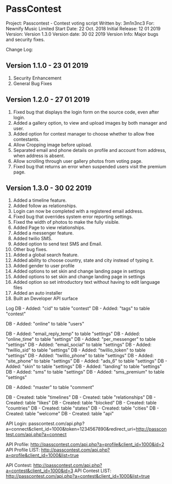 # PassContest

Project: Passcontest - Contest voting script
Written by: 3m1n3nc3
For: Newnify Music Limited
Start Date: 22 Oct. 2018
Initial Release: 12 01 2019
Version: Version 1.3.0
Version date: 30 02 2019
Version Info: Major bugs and security fixes.

Change Log:

Version 1.1.0 - 23 01 2019
---------------------
1. Security Enhancement
2. General Bug Fixes

Version 1.2.0 - 27 01 2019
---------------------
1. Fixed bug that displays the login form on the source code, even after login.
2. Added a gallery option, to view and upload images by both manager and user.
3. Added option for contest manager to choose whether to allow free contestants.
4. Allow Cropping image before upload.
5. Separated email and phone details on profile and account from address, when address is absent.
8. Allow scrolling through user gallery photos from voting page.
9. Fixed bug that returns an error when suspended users visit the premium page. 

Version 1.3.0 - 30 02 2019
---------------------
1. Added a timeline feature.
2. Added follow as relationships.
3. Login can now be completed with a registered email address.
4. Fixed bug that overrides system error reporting settings.
5. Fixed the width of photos to make the fully visible.
6. Added Page to view relationships.
7. Added a messenger feature.
8. Added twilio SMS.
9. Added option to send test SMS and Email.
10. Other bug fixes.
11. Added a global search feature.
12. Added ability to choose country, state and city instead of typing it.
13. Added gender to user profile
14. Added options to set skin and change landing page in settings
15. Added options to set skin and change landing page in settings
16. Added option so set introductory text without having to edit language files
17. Added an auto installer
18. Built an Developer API surface

Log
DB - Added: "cid" to table "contest"
DB - Added: "tags" to table "contest"

DB - Added: "online" to table "users"

DB - Added: "email_reply_temp" to table "settings"
DB - Added: "online_time" to table "settings"
DB - Added: "per_messenger" to table "settings"
DB - Added: "email_social" to table "settings"
DB - Added: "twillio_sid" to table "settings"
DB - Added: "twillio_token" to table "settings"
DB - Added: "twillio_phone" to table "settings"
DB - Added: "site_phone" to table "settings"
DB - Added: "ads_6" to table "settings"
DB - Added: "skin" to table "settings"
DB - Added: "landing" to table "settings"
DB - Added: "sms" to table "settings"
DB - Added: "sms_premium" to table "settings"

DB - Added: "master" to table "comment"

DB - Created: table "timelines"
DB - Created: table "relationships"
DB - Created: table "likes"
DB - Created: table "blocked"
DB - Created: table "countries"
DB - Created: table "states"
DB - Created: table "cities"
DB - Created: table "welcome"
DB - Created: table "api"

API Login: passcontest.com/api.php?a=connect&client_id=1000&token=1234567890&redirect_uri=http://passcontest.com/api.php?a=connect

API Profile: http://passcontest.com/api.php?a=profile&client_id=1000&id=2
API Profile LIST: http://passcontest.com/api.php?a=profile&client_id=1000&list=true

API Contest: http://passcontest.com/api.php?a=contest&client_id=1000&id=3
API Contest LIST: http://passcontest.com/api.php?a=contest&client_id=1000&list=true

